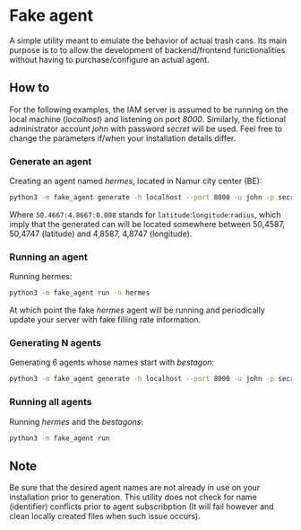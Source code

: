 # Fake agent

A simple utility meant to emulate the behavior of actual trash cans. Its main purpose is to to allow the development of backend/frontend functionalities without having to purchase/configure an actual agent.

## How to

For the following examples, the IAM server is assumed to be running on the local machine (_localhost_) and listening on port _8000_. Similarly, the fictional administrator account _john_ with password _secret_ will be used. Feel free to change the parameters if/when your installation details differ. 

### Generate an agent

Creating an agent named _hermes_, located in Namur city center (BE):
```bash
python3 -m fake_agent generate -h localhost --port 8000 -u john -p secret -n hermes 50.4667:4.8667:0.008
```
Where `50.4667:4.8667:0.008` stands for `latitude`:`longitude`:`radius`, which imply that the generated can will be located somewhere between 50,4587, 50,4747  (latitude) and 4,8587, 4,8747 (longitude).

### Running an agent
Running hermes:
```bash
python3 -m fake_agent run -n hermes
```
At which point the fake _hermes_ agent will be running and periodically update your server with fake filling rate information.

### Generating N agents

Generating 6 agents whose names start with _bestagon_:
```bash
python3 -m fake_agent generate -h localhost --port 8000 -u john -p secret -n bestagon -c 6 50.4667:4.8667:0.008
```

### Running all agents

Running _hermes_ and the _bestagons_:
```bash
python3 -m fake_agent run
```

## Note
Be sure that the desired agent names are not already in use on your installation prior to generation. This utility does not check for name (identifier) conflicts prior to agent subscribption (It will fail however and clean locally created files when such issue occurs).